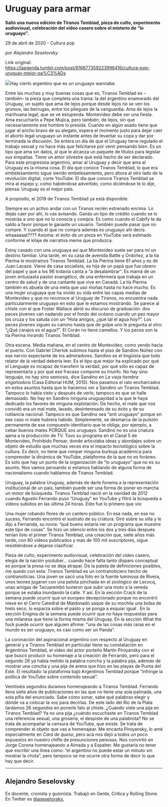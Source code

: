 # Uruguay para armar

**Salió una nueva edición de Tiranos Temblad, pieza de culto, experimento audiovisual, celebración del video casero sobre el misterio de “lo uruguayo”.**

29 de abril de 2020 - Cultura pop

_por Alejandro Seselovsky_

Link original: https://laagenda.tumblr.com/post/616677359223996416/cultura-pop-uruguay-mejor-pa%C3%ADs

![](https://64.media.tumblr.com/76decf06b3a0c3c51a244829308a9f1e/c7c87a522423f12b-f8/s500x750/94b054b16887789d65bd5dac8114ebc010caf5a9.jpg)Hay cierto argentino que es un uruguayo wannabe.  


Entre las muchas y muy buenas cosas que es, Tiranos Temblad es –también– la pieza que completa una trama: la del argentino enamorado del Uruguay, un sujeto que ama de lejos porque desde lejos no se ven los grumos, las berrugas, entre los pliegues de la vanguardia. Ama de lejos la marihuana legal, que se ve estupenda. Montevideo debe ser una fiesta. Ama escucharlo a Pepe Mujica, pero también, de lejos, sin que necesariamente ese hombre lo presida. Cuando en algún asado tiene que jugar el ancho bravo de su alegato, espera el momento justo para dejar caer el aborto legal uruguayo un instante antes de levantar su copa y dar por terminada la discusión. Se entera un día de que el Uruguay tiene regulado el trabajo sexual y no hace más que felicitarse por venir pensando bien. Es un tipo que ama sin datos, al que le alcanza un paquete de títulos para legislar sus empatías. Tiene un amor silvestre que está hecho de ser declarado. Para este progresista argentino, amar al Uruguay y decir que ama al Uruguay es la misma cosa. El día que conoce Tiranos Temblad, lo que era embelesamiento sigue siendo embelesamiento, pero ahora al otro lado de la revolución digital, corte YouTube. El día que conoce Tiranos Temblad se mira al espejo y, como habiéndose advertido, como diciéndose te lo dije, piensa: Uruguay es el mejor país.

A propósito, el 2019 de Tiranos Temblad ya está disponible:

  


Siempre es un activo andar con un Tiranos recién estrenado encima. Lo dejás caer por ahí, lo vas avisando. Ganás un tipo de crédito cuando se lo mostrás a uno que no lo conocía y compra. Es como cuando el Cabify te da saldo a favor porque le ganaste un usuario. También puede pasar que no compre. Y cuando el que no compra además es uruguayo ahí decís: whaaaaaat???? Axioma: el éxito de un pieza en YouTube será estimado conforme el kilaje de narrativa meme que produzca.

Estoy casado con una uruguaya así que Montevideo suele ser para mí un destino familiar. Una tarde, en su casa de avenida Batlle y Ordoñez, a la tía Pierina le mostramos Tiranos Temblad. La tía Pierina tiene 61 años y es de Juan Lacaze. Viene de casa socialista, es hija de un papá que fue obrero del papel y que a los 96 todavía canta a “a desalambrar”. Es mamá de un joven entusiasta pastor evangélico, de una enfermera que trabaja en un centro de salud y de una cantante que vive en Canadá. La tía Pierina también es abuela de una nieta que usó moñas hasta no hace mucho. Es una mujer uruguaya que ha vivido su vida entre las capas medias de Montevideo y que no reconoce al Uruguay de Tiranos, no encuentra nada particularmente uruguayo en esto que le estamos mostrando. Se parece al chiste con el que Foster Wallace abrió su discurso de graduación: dos peces jóvenes van nadando por el fondo del océano cuando un pez mayor los cruza y los saluda con un “Hola amigos, ¿qué tal el agua hoy?”. Los peces jóvenes siguen su camino hasta que de golpe uno le pregunta al otro: “¿Qué carajos es el agua?”. El Corán no tiene camellos. Y los peces son la tía Pierina mirando Tiranos Temblad.

Otra escena. Media mañana, en el centro de Montevideo, como yendo hacia el puerto. Con Gabriel Chertok subimos hasta el piso de Sandino Núñez con ese nervio expectante de los admiradores. Sandino es el lingüista que todo relator de la verdad debería leer. Es el tipo que mejor ha explicado por qué el Lenguaje es incapaz de transferir la verdad, por qué sólo es capaz de representarla y por qué ese fracaso compone su triunfo. No hay sino lenguaje, no hay sino semiosis, dice Sandino en *La vieja hembra engañadora* (Casa Editorial HUM, 2015). Nos pasamos el rato encharcados en estos asuntos hasta que le hacemos ver a Sandino un Tiranos Temblad. Tampoco lo había visto y después de verlo, tampoco es que se halle demasiado. No hay en Sandino ninguna uruguayidad a la que le haya dedicado los favores de ninguna explotación. De hecho, el mate que nos convidó era un mal mate, lavado, desinteresado de su éxito y de su rutilancia nacional. Tampoco es que Sandino sea “anti uruguayo” porque en ese caso ni mate hubiera habido. Simplemente, se desmarca de la pulsión permanente de ese compuesto identitario que te obliga, por ejemplo, a cebar buenos mates PORQUE sos uruguayo. Sandino no es una criatura ajena a la producción de TV. Tuvo su programa en el Canal 5 de Montevideo, Prohibido Pensar, donde articulaba ideas y abordajes sobre un objeto de estudio que muchas veces era el impacto tecnológico sobre la cultura. Es decir, no tiene que romper ninguna burbuja académica para comprender la dinámica de YouTube, plataforma de la que no es foráneo. Es solo que hay un punto de la organización de “lo uruguayo” que no es su asunto. Nos vamos pensando si estamos hablando de alguna forma de nacionalismo cuando hablamos de Tiranos Temblad.

Uruguay, la palabra Uruguay, además de darle fonema a la representación institucional de un país, también puede ser una forma de poner en marcha un motor de búsqueda. Tiranos Temblad nació en la navidad de 2012 cuando Agustín Ferrando puso “Uruguay” en YouTube y filtró la búsqueda a videos subidos en las última 24 horas. Esto fue lo primero que vio:

  


Una mujer robando flores de un cantero público. En esa nada, en ese no suceso, Ferrando encontró el sustrato de su criatura. Giró sobre su silla y le dijo a Fernanda, su novia: “qué bueno estaría ver un programa que muestre este tipo de cosas”. Se hizo un silencio entre los dos y tres días después tenían listo el primer Tiranos Temblad, una creación que, siete años más tarde, con 80 videos publicados y más de 100 mil suscriptores, sigue resistiéndose a dejarse clasificar.

Pieza de culto, experimento audiovisual, celebración del video casero, elegía de la nación youtuber… cuando hace falta tanto disparo conceptual es porque la presa no se deja atrapar. De la paleta de definiciones posibles, me quedo con esta: Tiranos Temblad es un contranoticiero hecho de contranoticias. Una joven se sacó una foto en la fuente luminosa de Rivera, unos leones jugaron con una pelota pinchada en el zoológico de Lecocq, unas amigas de Tacuarembó tuvieron que subir una moto a la vereda porque se estaba inundando la calle. Y así. En la sección Crack de la semana puede ocurrir que un europeo decepcionado porque no encontró nieve en el Cerro Catedral de Maldonado saque de su mochila una bolsa de hielo seco, lo esparza sobre el pasto y se ponga a esquiar igual . En la sección Enigma de la semana puede ocurrir que no haya respuestas para una milanesa que tiene la forma misma del Uruguay. En la sección What the fuck puede ocurrir que alguien afirme: “una de las cosas más raras en el mundo es ser uruguayo, es casi como ser un Panda”.

La coronación del aspiracional argentino con respecto al Uruguay en general y a Tiranos Temblad en particular tiene su constatación en Argentinos Temblad, el video del actor porteño Martín Piroyansky con el que buscó producir su homenaje a la creación de Ferrando, pero para el segundo 26 ya había metido la palabra concha y la palabra pija, además de mostrar una concha y una pija de arena que hizo en las playas de Punta del Este. El resultado: la plataforma bajó Argentinos Temblad porque “infringe la política de YouTube sobre contenido sexual”.

Veintiséis segundos duramos homenajeando a Tiranos Temblad. Ferrando lleva siete años de publicaciones en las que no tiene una sola patinada, una sola pifia del enunciado. Sabe cómo sonar, sabe qué palabras elegir y dónde va a colocar la voz para decirlas. De este lado del Río de la Plata tardamos 26 segundos en ponerle falo al chiste. ¿Cuándo viste una pija en Tiranos Temblad? Ya no una pija ¿cuándo escuchaste en Tiranos Temblad una referencia sexual, una grosería, el despiste de una palabrota? No se trata de acompañar la censura de YouTube, que existe. Se trata de comprender el objeto que vas a homenajear. Me encanta Piroyansky, lo amé especialmente en *Cara de queso*, pero acá nos dejó a todos un poco expuestos en nuestro chifle de presunciones penosas. Nos convirtió en Jorge Corona homenajeando a Almada y a Espalter. Me gustaría no tener que escribir una línea como: “el argentino no puede estar un minuto sin mostrar la chota”, pero tampoco se me ocurre otra forma de decir lo que hay que decir.



---

 Alejandro Seselovsky
---------------------

 Es docente, cronista y guionista. Trabajó en Gente, Crítica y Rolling Stone. En Twitter es [@aseselovsky.](https://twitter.com/aseselovsky) 


